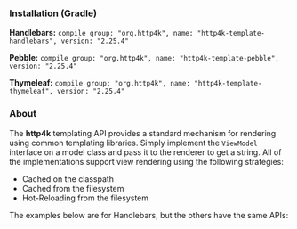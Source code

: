 ### Installation (Gradle)
**Handlebars:** ```compile group: "org.http4k", name: "http4k-template-handlebars", version: "2.25.4"```

**Pebble:** ```compile group: "org.http4k", name: "http4k-template-pebble", version: "2.25.4"```

**Thymeleaf:** ```compile group: "org.http4k", name: "http4k-template-thymeleaf", version: "2.25.4"```

### About
The **http4k** templating API provides a standard mechanism for rendering using common templating libraries. Simply implement the `ViewModel` interface on a model class and pass it to the renderer to get a string. All of the implementations support view rendering using the following strategies:

* Cached on the classpath
* Cached from the filesystem
* Hot-Reloading from the filesystem

The examples below are for Handlebars, but the others have the same APIs:
<script src="https://gist-it.appspot.com/https://github.com/http4k/http4k/blob/master/src/docs/guide/modules/templating/example.kt"></script>
